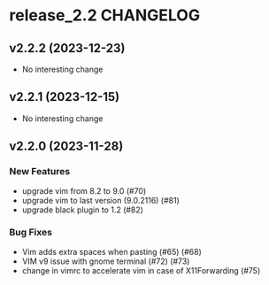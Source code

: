 # release_2.2 CHANGELOG

## v2.2.2 (2023-12-23)

- No interesting change

## v2.2.1 (2023-12-15)

- No interesting change

## v2.2.0 (2023-11-28)

### New Features

- upgrade vim from 8.2 to 9.0 (#70)
- upgrade vim to last version (9.0.2116) (#81)
- upgrade black plugin to 1.2 (#82)

### Bug Fixes

- Vim adds extra spaces when pasting (#65) (#68)
- VIM v9 issue with gnome terminal (#72) (#73)
- change in vimrc to accelerate vim in case of X11Forwarding (#75)


